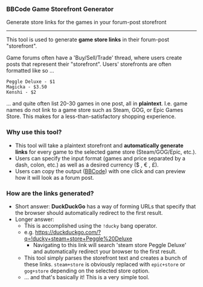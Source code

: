 
### BBCode Game Storefront Generator
Generate store links for the games in your forum-post storefront

___________


This tool is used to generate **game store links** in their forum-post "storefront".

Game forums often have a 'Buy/Sell/Trade' thread, where users create posts that represent their "storefront". Users' storefronts are often formatted like so ...

    Peggle Deluxe - $1
    Magicka - $3.50
    Kenshi - $2
   
... and quite often list 20-30 games in one post, all in **plaintext**. I.e. game names do not link to a game store such as Steam, GOG, or Epic Games Store. This makes for a less-than-satisfactory shopping experience.

### Why use this tool?

 - This tool will take a plaintext storefront and **automatically generate links** for every game to the selected game store (Steam/GOG/Epic, etc.).
 - Users can specify  the input format (games and price separated by a dash, colon, etc.) as well as a  desired currency ($ , € , £).
 - Users can copy the output ([BBCode](https://www.phpbb.com/community/help/bbcode)) with one click and can preview how it will look as a forum post.

### How are the links generated?
 - Short answer: **DuckDuckGo** has a way of forming URLs that specify that the browser should automatically redirect to the first result.
 - Longer answer:
   - This is accomplished using the `!ducky` bang operator.
   - e.g. https://duckduckgo.com/?q=!ducky+steam+store+Peggle%20Deluxe
     - Navigating to this link will search 'steam store Peggle Deluxe' and automatically redirect your browser to the first result.
   - This tool simply parses the storefront text and creates a bunch of these links. `steam+store` is obviously replaced with `epic+store` or `gog+store` depending on the selected store option.
   - ... and that's basically it! This is a very simple tool. 

 
